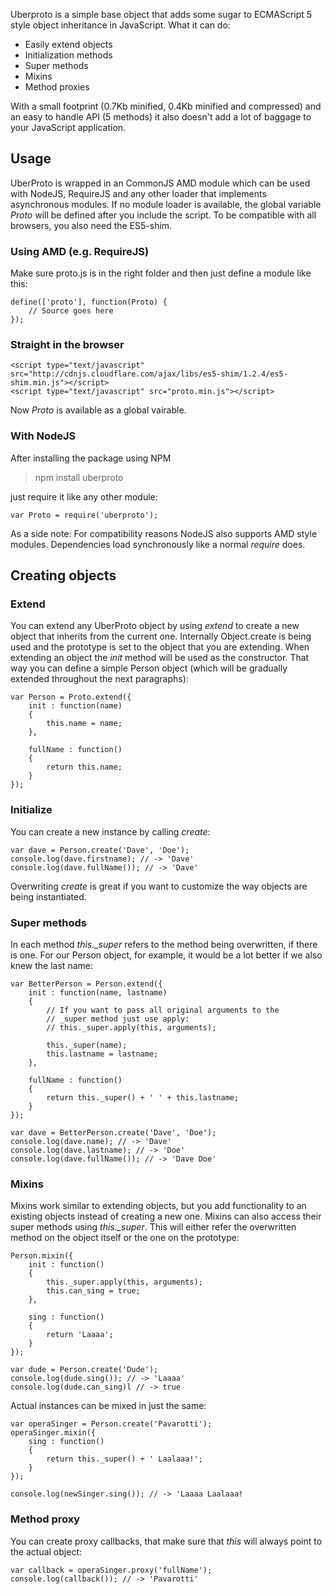Uberproto is a simple base object that adds some sugar to ECMAScript 5 style object inheritance
in JavaScript. What it can do:

- Easily extend objects
- Initialization methods
- Super methods
- Mixins
- Method proxies

With a small footprint (0.7Kb minified, 0.4Kb minified and compressed) and an easy to handle
API (5 methods) it also doesn't add a lot of baggage to your JavaScript application.

## Usage

UberProto is wrapped in an CommonJS AMD module which can be used with NodeJS, RequireJS and any
other loader that implements asynchronous modules. If no module loader is available, the global
variable _Proto_ will be defined after you include the script.
To be compatible with all browsers, you also need the ES5-shim.

### Using AMD (e.g. RequireJS)

Make sure proto.js is in the right folder and then just define a module like this:

	define(['proto'], function(Proto) {
		// Source goes here
	});

### Straight in the browser

	<script type="text/javascript" src="http://cdnjs.cloudflare.com/ajax/libs/es5-shim/1.2.4/es5-shim.min.js"></script>
	<script type="text/javascript" src="proto.min.js"></script>

Now _Proto_ is available as a global vairable.

### With NodeJS

After installing the package using NPM

> npm install uberproto

just require it like any other module:

	var Proto = require('uberproto');

As a side note: For compatibility reasons NodeJS also supports AMD style modules.
Dependencies load synchronously like a normal _require_ does.

## Creating objects

### Extend

You can extend any UberProto object by using *extend* to create a
new object that inherits from the current one. Internally Object.create is
being used and the prototype is set to the object that you are extending.
When extending an object the _init_ method will be used as the constructor.
That way you can define a simple Person object (which will be gradually extended
throughout the next paragraphs):

	var Person = Proto.extend({
		init : function(name)
		{
			this.name = name;
		},
		
		fullName : function()
		{
			return this.name;
		}
	});
	
### Initialize

You can create a new instance by calling _create_:	

	var dave = Person.create('Dave', 'Doe');
	console.log(dave.firstname); // -> 'Dave'
	console.log(dave.fullName()); // -> 'Dave'

Overwriting _create_ is great if you want to customize the way objects are being
instantiated.

### Super methods
	
In each method *this.\_super* refers to the method being overwritten,
if there is one. For our Person object, for example, it would be a lot better
if we also knew the last name:

	var BetterPerson = Person.extend({
		init : function(name, lastname)
		{
			// If you want to pass all original arguments to the
			// _super method just use apply:
			// this._super.apply(this, arguments);
			
			this._super(name);
			this.lastname = lastname;
		},
		
		fullName : function()
		{
			return this._super() + ' ' + this.lastname;
		}
	});

	var dave = BetterPerson.create('Dave', 'Doe');
	console.log(dave.name); // -> 'Dave'
	console.log(dave.lastname); // -> 'Doe'
	console.log(dave.fullName()); // -> 'Dave Doe'

### Mixins

Mixins work similar to extending objects, but you add functionality
to an existing objects instead of creating a new one. Mixins can also
access their super methods using *this.\_super*. This will either refer
the overwritten method on the object itself or the one on the prototype:

	Person.mixin({
		init : function()
		{
			this._super.apply(this, arguments);
			this.can_sing = true;
		},
		
		sing : function()
		{
			return 'Laaaa';
		}
	});
	
	var dude = Person.create('Dude');
	console.log(dude.sing()); // -> 'Laaaa'
	console.log(dude.can_sing)l // -> true

Actual instances can be mixed in just the same:

	var operaSinger = Person.create('Pavarotti');
	operaSinger.mixin({
		sing : function()
		{
			return this._super() + ' Laalaaa!';
		}
	});

	console.log(newSinger.sing()); // -> 'Laaaa Laalaaa!

### Method proxy

You can create proxy callbacks, that make sure that _this_ will always
point to the actual object:
	
	var callback = operaSinger.proxy('fullName');
	console.log(callback()); // -> 'Pavarotti'
